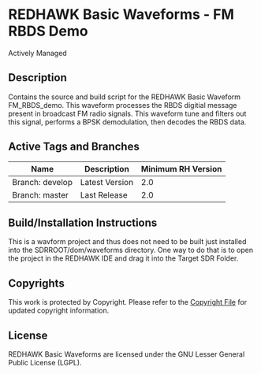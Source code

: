 # REDHAWK Basic Waveforms - FM RBDS Demo

Actively Managed
 
## Description

Contains the source and build script for the REDHAWK Basic Waveform FM_RBDS_demo. This waveform processes the RBDS digitial message present in broadcast FM radio signals. This waveform tune and filters out this signal, performs a BPSK demodulation, then decodes the RBDS data.


## Active Tags and Branches
|Name|Description|Minimum RH Version|
| --------|---------|-------|
|Branch: develop | Latest Version |2.0 |
|Branch: master | Last Release |2.0 |

## Build/Installation Instructions
This is a wavform project and thus does not need to be built just installed into the SDRROOT/dom/waveforms directory. One way to do that is to open the project in the REDHAWK IDE and drag it into the Target SDR Folder.

 
## Copyrights

This work is protected by Copyright. Please refer to the [Copyright File](COPYRIGHT) for updated copyright information.

## License

REDHAWK Basic Waveforms are licensed under the GNU Lesser General Public License (LGPL).